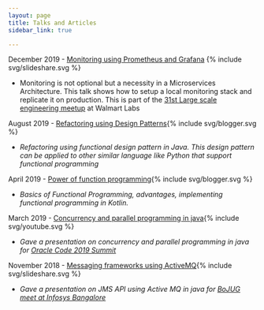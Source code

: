 ```yaml
---
layout: page
title: Talks and Articles
sidebar_link: true

---
```

December 2019 - [Monitoring using Prometheus and Grafana](https://speakerdeck.com/arvindkgs/monitoring-using-prometheus-and-grafana "Monitoring using Prometheus and Grafana") {% include svg/slideshare.svg %}

* Monitoring is not optional but a necessity in a Microservices Architecture. This talk shows how to setup a local monitoring stack and replicate it on production. This is part of the [31st Large scale engineering meetup](https://www.meetup.com/__ms18961031/lspe-in/events/257888388/?read=1&_xtd=gatlbWFpbF9jbGlja9oAJGI0ZDI5NzE2LWI4YmItNGRkYi1iNDU5LWY2ZmVlNjhhMjkxYg&_af=event&_af_eid=257888388&expires=1576378850092&sig=edda438d437f497e39fb872c23142ce24e8ec064) at Walmart Labs

August 2019 - [Refactoring using Design Patterns](https://hackernoon.com/refactoring-using-functional-programming-g682o30g6){% include svg/blogger.svg %}

* _Refactoring using functional design pattern in Java. This design pattern can be applied to other similar language like Python that support functional programming_

April 2019 - [Power of function programming](https://blogs.oracle.com/developers/the-power-of-functional-programming){% include svg/blogger.svg %}

* _Basics of Functional Programming, advantages, implementing functional programming in Kotlin._

March 2019 - [Concurrency and parallel programming in java](http://www.youtube.com/watch?feature=player_embedded&v=fbpEs51JfdU){% include svg/youtube.svg %}

* _Gave a presentation on concurrency and parallel programming in java for_ [_Oracle Code 2019 Summit_]({https://developer.oracle.com/code/bengaluru-march-2019)

November 2018 - [Messaging frameworks using ActiveMQ](https://www.slideshare.net/arvindkumar1611/messaging-frameworks-using-jms){% include svg/slideshare.svg %}

* _Gave a presentation on JMS API using Active MQ in java for_ [_BoJUG meet at Infosys Bangalore_](https://www.meetup.com/BangaloreOpenJUG/events/254584548/)
